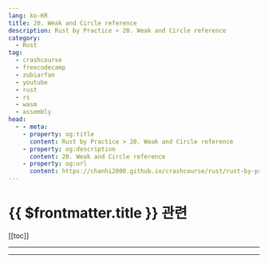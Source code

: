 ```yaml
---
lang: ko-KR
title: 20. Weak and Circle reference
description: Rust by Practice > 20. Weak and Circle reference
category: 
  - Rust
tag: 
  - crashcourse
  - freecodecamp
  - zubiarfan
  - youtube
  - rust
  - rs
  - wasm
  - assembly
head:
  - - meta:
    - property: og:title
      content: Rust by Practice > 20. Weak and Circle reference
    - property: og:description
      content: 20. Weak and Circle reference
    - property: og:url
      content: https://chanhi2000.github.io/crashcourse/rust/rust-by-practice/20.html
---
```


# {{ $frontmatter.title }} 관련

[[toc]]

---

---
